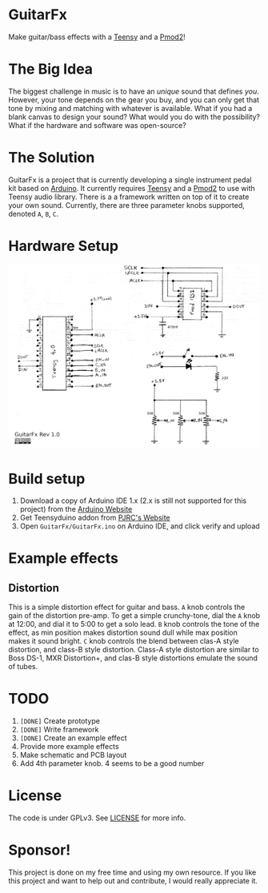 # GuitarFx

Make guitar/bass effects with a
[Teensy](https://www.pjrc.com/store/teensy40.html) and a
[Pmod2](https://digilent.com/reference/pmod/pmodi2s2/start)!

# The Big Idea

The biggest challenge in music is to have an _unique_ sound that defines *you*.
However, your tone depends on the gear you buy, and you can only get that tone
by mixing and matching with whatever is available. What if you had a blank
canvas to design your sound? What would you do with the possibility? What if
the hardware and software was open-source?

# The Solution

GuitarFx is a project that is currently developing a single instrument pedal
kit based on [Arduino](https://www.arduino.cc/). It currently requires
[Teensy](https://www.pjrc.com/store/teensy40.html) and a
[Pmod2](https://digilent.com/reference/pmod/pmodi2s2/start) to use with Teensy
audio library. There is a a framework written on top of it to create your own
sound. Currently, there are three parameter knobs supported, denoted `A`, `B`,
`C`.

# Hardware Setup
![Schematic](Schematic/GuitarFx.png)

# Build setup
1. Download a copy of Arduino IDE 1.x (2.x is still not supported for this
   project) from the [Arduino Website](https://www.arduino.cc/en/software)
1. Get Teensyduino addon from [PJRC's Website](https://www.pjrc.com/teensy/td_download.html)
1. Open `GuitarFx/GuitarFx.ino` on Arduino IDE, and click verify and upload

# Example effects

## Distortion

This is a simple distortion effect for guitar and bass. `A` knob controls the
gain of the distortion pre-amp. To get a simple crunchy-tone, dial the `A` knob
at 12:00, and dial it to 5:00 to get a solo lead. `B` knob controls the tone of
the effect, as min position makes distortion sound dull while max position
makes it sound bright. `C` knob controls the blend between clas-A style
distortion, and class-B style distortion. Class-A style distortion are similar
to Boss DS-1, MXR Distortion+, and clas-B style distortions emulate the sound
of tubes.

# TODO

1. `[DONE]` Create prototype
1. `[DONE]` Write framework
1. `[DONE]` Create an example effect
1. Provide more example effects
1. Make schematic and PCB layout
1. Add 4th parameter knob. 4 seems to be a good number

# License

The code is under GPLv3. See [LICENSE](LICENSE) for more info.

# Sponsor!

This project is done on my free time and using my own resource. If you like
this project and want to help out and contribute, I would really appreciate it.
